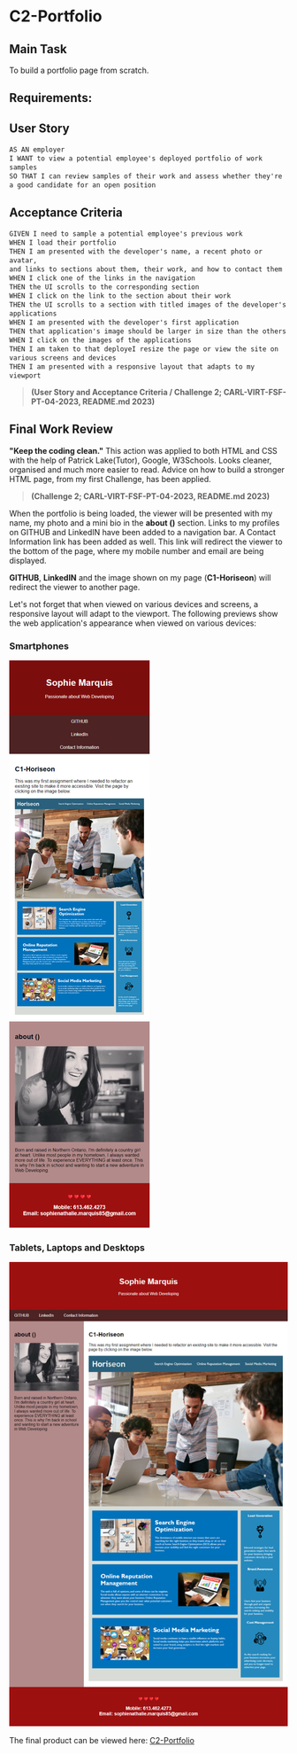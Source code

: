 # C2-Portfolio

## Main Task

To build a portfolio page from scratch.

## Requirements:

## User Story

```
AS AN employer
I WANT to view a potential employee's deployed portfolio of work samples
SO THAT I can review samples of their work and assess whether they're a good candidate for an open position

```
## Acceptance Criteria

```
GIVEN I need to sample a potential employee's previous work
WHEN I load their portfolio
THEN I am presented with the developer's name, a recent photo or avatar,
and links to sections about them, their work, and how to contact them 
WHEN I click one of the links in the navigation
THEN the UI scrolls to the corresponding section
WHEN I click on the link to the section about their work
THEN the UI scrolls to a section with titled images of the developer's applications
WHEN I am presented with the developer's first application
THEN that application's image should be larger in size than the others
WHEN I click on the images of the applications
THEN I am taken to that deployeI resize the page or view the site on various screens and devices
THEN I am presented with a responsive layout that adapts to my viewport

``` 
> **(User Story and Acceptance Criteria / Challenge 2; CARL-VIRT-FSF-PT-04-2023, README.md 2023)** 

## Final Work Review

**"Keep the coding clean."** This action was applied to both HTML and CSS with the help of Patrick Lake(Tutor), Google, W3Schools. Looks cleaner, organised and much more easier to read. Advice on how to build a stronger HTML page, from my first Challenge, has been applied.

> **(Challenge 2; CARL-VIRT-FSF-PT-04-2023, README.md 2023)**

When the portfolio is being loaded, the viewer will be presented with my name, my photo and a mini bio in the **about ()** section. Links to my profiles on GITHUB and LinkedIN have been added to a navigation bar. A Contact Information link has been added as well. This link will redirect the viewer to the bottom of the page, where my mobile number and email are being displayed.

**GITHUB**, **LinkedIN** and the image shown on my page (**C1-Horiseon**) will redirect the viewer to another page. 

Let's not forget that when viewed on various devices and screens, a responsive layout will adapt to the viewport. The following previews show the web application's appearance when viewed on various devices: 

### Smartphones
![assets/images/C2-Portfolio1.png](assets/images/C2-Portfolio1.png)

### Tablets, Laptops and Desktops
![assets/images/C2-Portfolio.png](assets/images/C2-Portfolio.png)


The final product can be viewed here: [C2-Portfolio](https://smarquis85.github.io/C2-Portfolio/)
